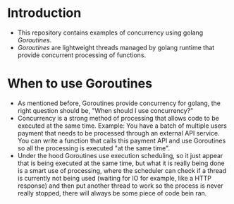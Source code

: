 # Introduction

- This repository contains examples of concurrency using golang *Goroutines*.
- *Goroutines* are lightweight threads managed by golang runtime that provide concurrent
processing of functions.

# When to use Goroutines
- As mentioned before, Goroutines provide concurrency for golang, the right question should be, "When should I use concurrency?"
- Concurrency is a strong method of processing that allows code to be executed at the same time.
Example: You have a batch of multiple users payment that needs to be processed through an external API service.
You can write a function that calls this payment API and use Goroutines so all the processing is executed
"at the same time".
- Under the hood Goroutines use execution scheduling, so it just appear that is being executed at the same time, but what
it is really being done is a smart use of processing, where the scheduler can check if a thread is currently not being used (waiting for IO for example, like a HTTP response)
and then put another thread to work so the process is never really stopped, there will always be some piece of code bein ran.